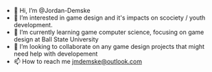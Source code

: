 - 👋 Hi, I’m @Jordan-Demske
- 👀 I’m interested in game design and it's impacts on scociety / youth development.
- 🌱 I’m currently learning game computer science, focusing on game design at Ball State University
- 💞️ I’m looking to collaborate on any game design projects that might need help with developement
- 📫 How to reach me jmdemske@outlook.com

<!---
Jordan-Demske/Jordan-Demske is a ✨ special ✨ repository because its `README.md` (this file) appears on your GitHub profile.
You can click the Preview link to take a look at your changes.
--->

